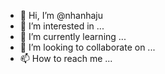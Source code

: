 - 👋 Hi, I’m @nhanhaju
- 👀 I’m interested in ...
- 🌱 I’m currently learning ...
- 💞️ I’m looking to collaborate on ...
- 📫 How to reach me ...

<!---
nhanhaju/nhanhaju is a ✨ special ✨ repository because its `README.md` (this file) appears on your GitHub profile.
You can click the Preview link to take a look at your changes.
--->
